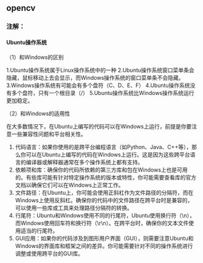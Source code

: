 ## opencv

### 注解：

#### Ubuntu操作系统

（1）和Windows的区别

1.Ubuntu操作系统属于Linux操作系统中的一种
2.Ubuntu操作系统窗口菜单条会隐藏，鼠标移动上去会显示，而Windows操作系统的窗口菜单条不会隐藏。
3.Windows操作系统有可能会有多个盘符（C、D、E、F）
4.Ubuntu操作系统没有多个盘符，只有一个根目录（/）
5.Ubuntu操作系统比Windows操作系统运行更加稳定。

（2）和Windows的适用性

在大多数情况下，在Ubuntu上编写的代码可以在Windows上运行，前提是你要注意一些兼容性问题和平台相关性。

1. 代码语言：如果你使用的是跨平台编程语言（如Python、Java、C++等），那么你可以在Ubuntu上编写的代码在Windows上运行。这是因为这些跨平台语言的编译器或解释器通常在多个操作系统上都有支持。
2. 依赖项和库：确保你的代码所依赖的第三方库和包在Windows上也是可用的。有些库可能有针对特定操作系统的版本或特性，你可能需要查看库的官方文档以确保它们可以在Windows上正常工作。
3. 文件路径：在Ubuntu上，你可能会使用正斜杠作为文件路径的分隔符，而在Windows上使用反斜杠。确保你的代码中的文件路径在跨平台时是兼容的，可以使用一些库或工具来处理路径分隔符的转换。
4. 行尾符：Ubuntu和Windows使用不同的行尾符，Ubuntu使用换行符（\n），而Windows使用回车符和换行符（\r\n）。在跨平台时，确保你的文本文件使用适当的行尾符。
5. GUI应用：如果你的代码涉及到图形用户界面（GUI），则需要注意Ubuntu和Windows的界面库和框架之间的差异。你可能需要针对不同的操作系统进行调整或使用跨平台的GUI库。
